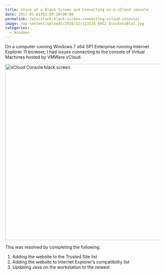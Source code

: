 ```yaml
---
title: Stuck at a Black Screen and Connecting on a vCloud console
date: 2017-01-01T02:54:20+00:00
permalink: /win/stuck-black-screen-connecting-vcloud-console/
image: /wp-content/uploads/2016/12/123116_0852_StuckataBla1.jpg
categories:
  - Windows
---
```

On a computer running Windows 7 x64 SP1 Enterprise running Internet Explorer 11 browser, I had issues connecting to the console of Virtual Machines hosted by VMWare vCloud.

<img class="alignnone" src="https://i1.wp.com/luke.geek.nz/wp-content/uploads/2016/12/123116_0852_StuckataBla1.jpg?resize=636%2C572&#038;ssl=1" alt="vCloud Console black screen" width="636" height="572" data-recalc-dims="1" />

This was resolved by completing the following:

  1. Adding the website to the Trusted Site list
  2. Adding the website to Internet Explorer&#8217;s compatibility list
  3. Updating Java on the workstation to the newest